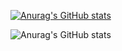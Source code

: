 [![Anurag's GitHub stats](https://github-readme-stats.vercel.app/api?username=Gael-04)](https://github.com/anuraghazra/github-readme-stats)

![Anurag's GitHub stats](https://github-readme-stats.vercel.app/api?username=GAel-04&count_private=true)
